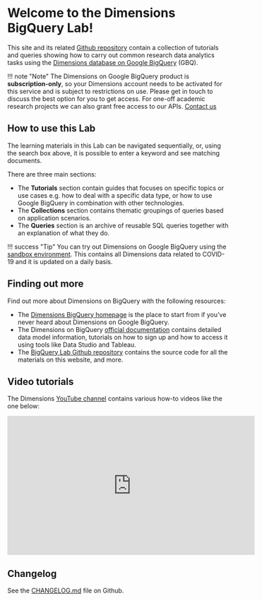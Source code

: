 # Welcome to the Dimensions BigQuery Lab!

This site and its related [Github repository](https://github.com/digital-science/dimensions-gbq-lab) contain a collection of tutorials and queries showing how to carry out common research data analytics tasks using the [Dimensions database on Google BigQuery](https://www.dimensions.ai/products/bigquery/) (GBQ).


!!! note "Note"
    The Dimensions on Google BigQuery product is **subscription-only**, so your Dimensions account needs to be activated for this service and is subject to restrictions on use. Please get in touch to discuss the best option for you to get access. For one-off academic research projects we can also grant free access to our APIs. [Contact us](https://www.dimensions.ai/contact-us/)


## How to use this Lab

The learning materials in this Lab can be navigated sequentially, or, using the search box above, it is possible to enter a keyword and see matching documents.

There are three main sections:

* The **Tutorials** section contain guides that focuses on specific topics or use cases e.g. how to deal with a specific data type, or how to use Google BigQuery in combination with other technologies.
* The **Collections** section contains thematic groupings of queries based on application scenarios.
* The **Queries** section is an archive of reusable SQL queries together with an explanation of what they do.

!!! success "Tip"
    You can try out Dimensions on Google BigQuery using the [sandbox environment](https://docs.dimensions.ai/bigquery/sandbox.html). This contains all Dimensions data related to COVID-19 and it is updated on a daily basis.

## Finding out more

Find out more about Dimensions on BigQuery with the following resources:

* The [Dimensions BigQuery homepage](https://www.dimensions.ai/products/bigquery/) is the place to start from if you’ve never heard about Dimensions on Google BigQuery.
* The Dimensions on BigQuery [official documentation](https://docs.dimensions.ai/bigquery/index.html) contains detailed data model information, tutorials on how to sign up and how to access it using tools like Data Studio and Tableau.
* The [BigQuery Lab Github repository](https://github.com/digital-science/dimensions-gbq-lab) contains the source code for all the materials on this website, and more.

## Video tutorials

The Dimensions [YouTube channel](https://www.youtube.com/channel/UCUweBvolfJTXEAxDCc5lntQ) contains various how-to videos like the one below:

<iframe width="560" height="315" src="https://www.youtube.com/embed/cmYEHX4vOv8" title="YouTube video player" frameborder="0" allow="accelerometer; autoplay; clipboard-write; encrypted-media; gyroscope; picture-in-picture" allowfullscreen></iframe>



## Changelog

See the [CHANGELOG.md](https://github.com/digital-science/dimensions-gbq-lab/blob/master/CHANGELOG.md) file on Github.
